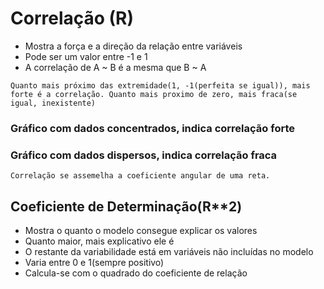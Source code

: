 # Correlação (R)

 - Mostra a força e a direção da relação entre variáveis
 - Pode ser um valor entre -1 e 1
 - A correlação de A ~ B é a mesma que B ~ A
 
`Quanto mais próximo das extremidade(1, -1(perfeita se igual)), mais forte é a correlação. Quanto mais proximo de zero, mais fraca(se igual, inexistente) `

### Gráfico com dados concentrados, indica correlação forte
### Gráfico com dados dispersos, indica correlação fraca


`Correlação se assemelha a coeficiente angular de uma reta.`

## Coeficiente de Determinação(R**2)
 - Mostra o quanto o modelo consegue explicar os valores
 - Quanto maior, mais explicativo ele é
 - O restante da variabilidade está em variáveis não incluídas no modelo
 - Varia entre 0 e 1(sempre positivo)
 - Calcula-se com o quadrado do coeficiente de relação